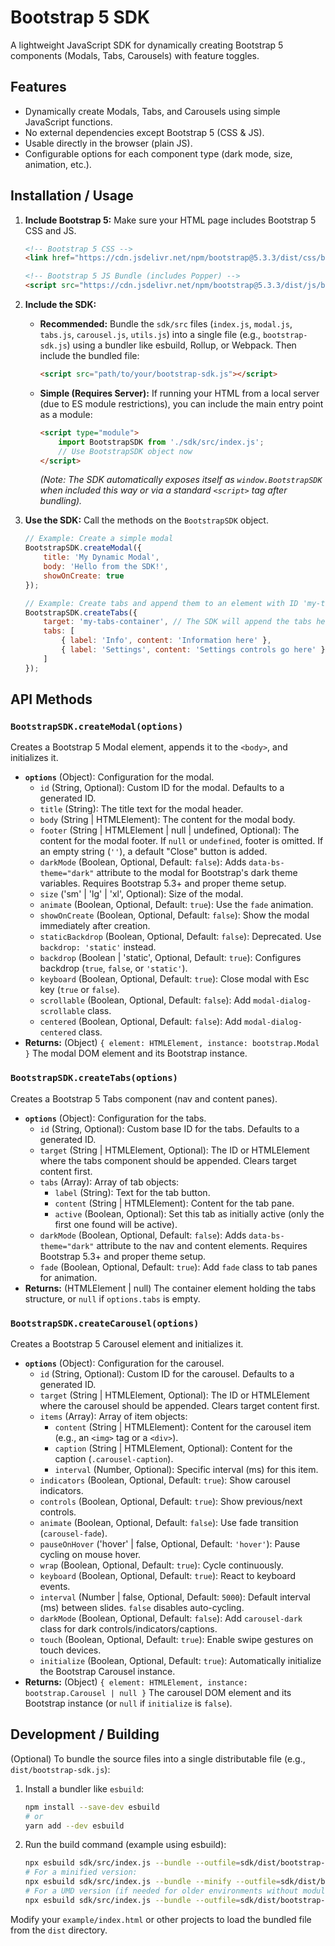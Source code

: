 # Bootstrap 5 SDK

A lightweight JavaScript SDK for dynamically creating Bootstrap 5 components (Modals, Tabs, Carousels) with feature toggles.

## Features

*   Dynamically create Modals, Tabs, and Carousels using simple JavaScript functions.
*   No external dependencies except Bootstrap 5 (CSS & JS).
*   Usable directly in the browser (plain JS).
*   Configurable options for each component type (dark mode, size, animation, etc.).

## Installation / Usage

1.  **Include Bootstrap 5:** Make sure your HTML page includes Bootstrap 5 CSS and JS.
    ```html
    <!-- Bootstrap 5 CSS -->
    <link href="https://cdn.jsdelivr.net/npm/bootstrap@5.3.3/dist/css/bootstrap.min.css" rel="stylesheet">

    <!-- Bootstrap 5 JS Bundle (includes Popper) -->
    <script src="https://cdn.jsdelivr.net/npm/bootstrap@5.3.3/dist/js/bootstrap.bundle.min.js"></script>
    ```

2.  **Include the SDK:**
    *   **Recommended:** Bundle the `sdk/src` files (`index.js`, `modal.js`, `tabs.js`, `carousel.js`, `utils.js`) into a single file (e.g., `bootstrap-sdk.js`) using a bundler like esbuild, Rollup, or Webpack. Then include the bundled file:
        ```html
        <script src="path/to/your/bootstrap-sdk.js"></script>
        ```
    *   **Simple (Requires Server):** If running your HTML from a local server (due to ES module restrictions), you can include the main entry point as a module:
        ```html
        <script type="module">
            import BootstrapSDK from './sdk/src/index.js';
            // Use BootstrapSDK object now
        </script>
        ```
        *(Note: The SDK automatically exposes itself as `window.BootstrapSDK` when included this way or via a standard `<script>` tag after bundling).* 

3.  **Use the SDK:** Call the methods on the `BootstrapSDK` object.

    ```javascript
    // Example: Create a simple modal
    BootstrapSDK.createModal({
        title: 'My Dynamic Modal',
        body: 'Hello from the SDK!',
        showOnCreate: true
    });

    // Example: Create tabs and append them to an element with ID 'my-tabs-container'
    BootstrapSDK.createTabs({
        target: 'my-tabs-container', // The SDK will append the tabs here
        tabs: [
            { label: 'Info', content: 'Information here' },
            { label: 'Settings', content: 'Settings controls go here' }
        ]
    });
    ```

## API Methods

### `BootstrapSDK.createModal(options)`

Creates a Bootstrap 5 Modal element, appends it to the `<body>`, and initializes it.

*   **`options`** (Object): Configuration for the modal.
    *   `id` (String, Optional): Custom ID for the modal. Defaults to a generated ID.
    *   `title` (String): The title text for the modal header.
    *   `body` (String | HTMLElement): The content for the modal body.
    *   `footer` (String | HTMLElement | null | undefined, Optional): The content for the modal footer. If `null` or `undefined`, footer is omitted. If an empty string (`''`), a default "Close" button is added.
    *   `darkMode` (Boolean, Optional, Default: `false`): Adds `data-bs-theme="dark"` attribute to the modal for Bootstrap's dark theme variables. Requires Bootstrap 5.3+ and proper theme setup.
    *   `size` ('sm' | 'lg' | 'xl', Optional): Size of the modal.
    *   `animate` (Boolean, Optional, Default: `true`): Use the `fade` animation.
    *   `showOnCreate` (Boolean, Optional, Default: `false`): Show the modal immediately after creation.
    *   `staticBackdrop` (Boolean, Optional, Default: `false`): Deprecated. Use `backdrop: 'static'` instead.
    *   `backdrop` (Boolean | 'static', Optional, Default: `true`): Configures backdrop (`true`, `false`, or `'static'`).
    *   `keyboard` (Boolean, Optional, Default: `true`): Close modal with Esc key (`true` or `false`).
    *   `scrollable` (Boolean, Optional, Default: `false`): Add `modal-dialog-scrollable` class.
    *   `centered` (Boolean, Optional, Default: `false`): Add `modal-dialog-centered` class.
*   **Returns:** (Object) `{ element: HTMLElement, instance: bootstrap.Modal }` The modal DOM element and its Bootstrap instance.

### `BootstrapSDK.createTabs(options)`

Creates a Bootstrap 5 Tabs component (nav and content panes).

*   **`options`** (Object): Configuration for the tabs.
    *   `id` (String, Optional): Custom base ID for the tabs. Defaults to a generated ID.
    *   `target` (String | HTMLElement, Optional): The ID or HTMLElement where the tabs component should be appended. Clears target content first.
    *   `tabs` (Array): Array of tab objects:
        *   `label` (String): Text for the tab button.
        *   `content` (String | HTMLElement): Content for the tab pane.
        *   `active` (Boolean, Optional): Set this tab as initially active (only the first one found will be active).
    *   `darkMode` (Boolean, Optional, Default: `false`): Adds `data-bs-theme="dark"` attribute to the nav and content elements. Requires Bootstrap 5.3+ and proper theme setup.
    *   `fade` (Boolean, Optional, Default: `true`): Add `fade` class to tab panes for animation.
*   **Returns:** (HTMLElement | null) The container element holding the tabs structure, or `null` if `options.tabs` is empty.

### `BootstrapSDK.createCarousel(options)`

Creates a Bootstrap 5 Carousel element and initializes it.

*   **`options`** (Object): Configuration for the carousel.
    *   `id` (String, Optional): Custom ID for the carousel. Defaults to a generated ID.
    *   `target` (String | HTMLElement, Optional): The ID or HTMLElement where the carousel should be appended. Clears target content first.
    *   `items` (Array): Array of item objects:
        *   `content` (String | HTMLElement): Content for the carousel item (e.g., an `<img>` tag or a `<div>`).
        *   `caption` (String | HTMLElement, Optional): Content for the caption (`.carousel-caption`).
        *   `interval` (Number, Optional): Specific interval (ms) for this item.
    *   `indicators` (Boolean, Optional, Default: `true`): Show carousel indicators.
    *   `controls` (Boolean, Optional, Default: `true`): Show previous/next controls.
    *   `animate` (Boolean, Optional, Default: `false`): Use fade transition (`carousel-fade`).
    *   `pauseOnHover` ('hover' | false, Optional, Default: `'hover'`): Pause cycling on mouse hover.
    *   `wrap` (Boolean, Optional, Default: `true`): Cycle continuously.
    *   `keyboard` (Boolean, Optional, Default: `true`): React to keyboard events.
    *   `interval` (Number | false, Optional, Default: `5000`): Default interval (ms) between slides. `false` disables auto-cycling.
    *   `darkMode` (Boolean, Optional, Default: `false`): Add `carousel-dark` class for dark controls/indicators/captions.
    *   `touch` (Boolean, Optional, Default: `true`): Enable swipe gestures on touch devices.
    *   `initialize` (Boolean, Optional, Default: `true`): Automatically initialize the Bootstrap Carousel instance.
*   **Returns:** (Object) `{ element: HTMLElement, instance: bootstrap.Carousel | null }` The carousel DOM element and its Bootstrap instance (or `null` if `initialize` is `false`).

## Development / Building

(Optional) To bundle the source files into a single distributable file (e.g., `dist/bootstrap-sdk.js`):

1.  Install a bundler like `esbuild`:
    ```bash
    npm install --save-dev esbuild
    # or
    yarn add --dev esbuild
    ```
2.  Run the build command (example using esbuild):
    ```bash
    npx esbuild sdk/src/index.js --bundle --outfile=sdk/dist/bootstrap-sdk.js --format=esm --platform=browser
    # For a minified version:
    npx esbuild sdk/src/index.js --bundle --minify --outfile=sdk/dist/bootstrap-sdk.min.js --format=esm --platform=browser
    # For a UMD version (if needed for older environments without module support):
    npx esbuild sdk/src/index.js --bundle --outfile=sdk/dist/bootstrap-sdk.umd.js --format=umd --global-name=BootstrapSDK --platform=browser
    ```

Modify your `example/index.html` or other projects to load the bundled file from the `dist` directory. 